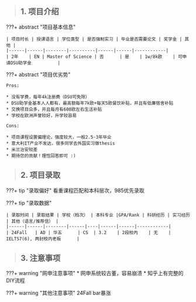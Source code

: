 > ## **1. 项目介绍**

???+ abstract "项目基本信息" 

    | 项目时长 | 授课语言 | 学位类型 | 是否强制实习 | 毕业是否需要论文 | 奖学金 | 其他 |
    |------|------|--------|----------|------|------|------------|
    | 2年    | EN | Master of Science | 否      | 是    | 1w/8k欧    | 可申请DSU助学金          |

???+ abstract "项目优劣势" 

    Pros:
    
    * 没有学费，每年4k注册费（DSU可免除）
    * DSU助学金基本人人都有，最高额每年7k欧+每天5欧餐饮补贴，并且有低廉宿舍补贴
    * 交换项目众多，并且每月有600欧左右生活补贴
    * 学校在欧洲声誉较好，升学较容易
    
    Cons:
    
    * 项目课程设置偏理论，强度较大，一般2.5-3年毕业
    * 意大利IT产业不发达，很多同学去外国实习做thesis
    * 米兰治安较差
    * 期待您的贡献！理性回答即可 :)

> ## **2. 项目录取**

???+ tip "录取偏好"
    看重课程匹配和本科层次，985优先录取

???+ tip "录取数据"

    | 录取时间 | 录取结果 | 学校（档次） | 本科专业 |GPA/Rank | 科研经历 | 实习经历 | 其他（语言/推荐信） |
    |------|------|--------|------|----|------|------|------------|
    | 24Fall   | AD | 华五      | CS  | 3.2    | 2段校内    | 无    | IELTS7(6), 两封校内老板      |


> ## **3. 注意事项**

???+ warning "网申注意事项"
    * 网申系统较古董，容易崩溃
    * 知乎上有完整的DIY流程

???+ warning "其他注意事项"
    24Fall bar暴涨

